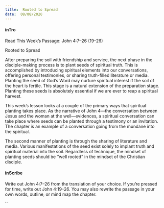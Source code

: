 ```yaml
---
title:  Rooted to Spread
date:  08/08/2020
---
```


#### inTro

Read This Week’s Passage: John 4:7–26 (19–26)

Rooted to Spread

After preparing the soil with friendship and service, the next phase in the disciple-making process is to plant seeds of spiritual truth. This is accomplished by introducing spiritual elements into our conversations, offering personal testimonies, or sharing truth-filled literature or media. Planting the seed of God’s Word may nurture spiritual interest if the soil of the heart is fertile. This stage is a natural extension of the preparation stage. Planting these seeds is absolutely essential if we are ever to reap a spiritual harvest.

This week’s lesson looks at a couple of the primary ways that spiritual planting takes place. As the narrative of John 4—the conversation between Jesus and the woman at the well—evidences, a spiritual conversation can take place where seeds can be planted through a testimony or an invitation. The chapter is an example of a conversation going from the mundane into the spiritual.

The second manner of planting is through the sharing of literature and media. Various manifestations of the seed exist solely to implant truth and spiritual material into the soil. Regardless of technique, the mindset of planting seeds should be “well rooted” in the mindset of the Christian disciple.

#### inScribe

Write out John 4:7–26 from the translation of your choice. If you’re pressed for time, write out John 4:19–26. You may also rewrite the passage in your own words, outline, or mind map the chapter.

``